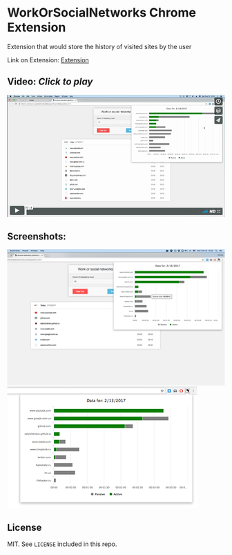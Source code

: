 # WorkOrSocialNetworks Chrome Extension

Extension that would store the history of visited sites by the user

Link on Extension:
[Extension](https://chrome.google.com/webstore/detail/workorsocialnetworks/glmjefbehbpjijhdoplgenffgleknbdm/related?hl=en-US&gl=UA)

## Video: *Click to play*

[![Preview](https://raw.githubusercontent.com/DmytroVasin/workOrSocialNetworks/master/_readme/_preview.png)](https://player.vimeo.com/video/204693730?autoplay=1)


## Screenshots:
![Main Window](/chrome_store/1200x800%20screenshot.png)
![Main Window](/chrome_store/440x280%20screenshot.png)

## License

MIT. See `LICENSE` included in this repo.
